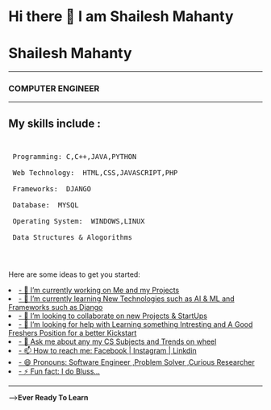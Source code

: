 # Hi there 👋 I am Shailesh Mahanty
<!--
**Shaileshmahanty/Shaileshmahanty** is a ✨ _special_ ✨ repository because its `README.md` (this file) appears on your GitHub profile.-->

<h1>Shailesh Mahanty</h1>
<hr>
<h3>COMPUTER ENGINEER</h3>
<hr>
<h2>My skills include :</h2>
<pre style="font-size: medium;">


     Programming: C,C++,JAVA,PYTHON

     Web Technology:  HTML,CSS,JAVASCRIPT,PHP

     Frameworks:  DJANGO

     Database:  MYSQL

     Operating System:  WINDOWS,LINUX

     Data Structures & Alogorithms
   </pre>
<p>Here are some ideas to get you started:</p> 
<u>
    <li>- 🔭 I’m currently working on Me and my Projects</li>
    <li>- 🌱 I’m currently learning New Technologies such as AI & ML and Frameworks such as Django</li>
    <li>- 👯 I’m looking to collaborate on new Projects & StartUps</li>
    <li>- 🤔 I’m looking for help with Learning something Intresting and A Good Freshers Position for a better Kickstart</li>
    <li>- 💬 Ask me about any my CS Subjects and Trends on wheel</li>
    <li>- 📫 How to reach me: <a href="https://m.facebook.com/shailesh.mahanty">Facebook</a> | <a href="https://www.instagram.com/shaileshmahanty/">Instagram</a> | <a href="https://www.linkedin.com/in/shailesh-mahanty-7733321b6">Linkdin</a></li>
    <li>- 😄 Pronouns: Software Engineer ,Problem Solver ,Curious Researcher</li>
    <li>- ⚡ Fun fact: I do Bluss...</li>
</u>
<hr>
--><b>Ever Ready To Learn</b>
